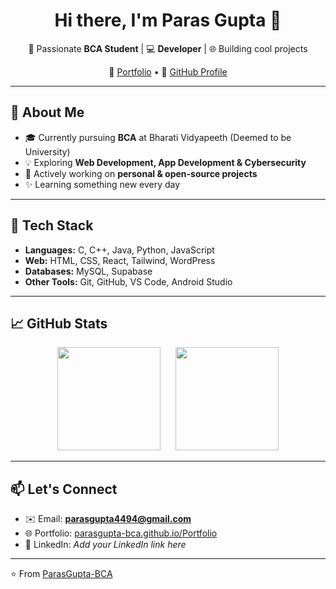 <h1 align="center">Hi there, I'm Paras Gupta 👋</h1>

<p align="center">
🚀 Passionate <b>BCA Student</b> | 💻 <b>Developer</b> | 🌐 Building cool projects
</p>

<p align="center">
🔗 <a href="https://parasgupta-bca.github.io/Portfolio/">Portfolio</a> • 
🔗 <a href="https://github.com/ParasGupta-BCA">GitHub Profile</a>
</p>

---

## 🌟 About Me
- 🎓 Currently pursuing **BCA** at Bharati Vidyapeeth (Deemed to be University)  
- 💡 Exploring **Web Development, App Development & Cybersecurity**  
- 🚧 Actively working on **personal & open-source projects**  
- ✨ Learning something new every day  

---

## 🔧 Tech Stack
- **Languages:** C, C++, Java, Python, JavaScript  
- **Web:** HTML, CSS, React, Tailwind, WordPress  
- **Databases:** MySQL, Supabase  
- **Other Tools:** Git, GitHub, VS Code, Android Studio  

---

## 📈 GitHub Stats  

<p align="center">
  <img src="https://github-readme-stats.vercel.app/api?username=ParasGupta-BCA&show_icons=true&theme=tokyonight" height="165" style="margin-right: 20px;"/>
  <img src="https://github-readme-stats.vercel.app/api/top-langs/?username=ParasGupta-BCA&layout=compact&theme=tokyonight" height="165"/>
</p>

---

## 📫 Let's Connect
- ✉️ Email: **parasgupta4494@gmail.com**  
- 🌐 Portfolio: [parasgupta-bca.github.io/Portfolio](https://parasgupta-bca.github.io/Portfolio/)  
- 🔗 LinkedIn: *Add your LinkedIn link here*  

---

⭐️ From [ParasGupta-BCA](https://github.com/ParasGupta-BCA)  
